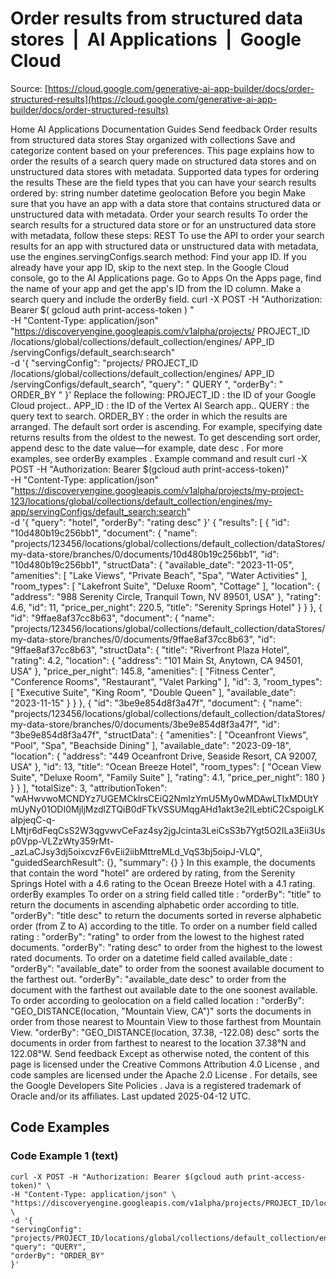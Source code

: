 # Order results from structured data stores  |  AI Applications  |  Google Cloud

Source: [https://cloud.google.com/generative-ai-app-builder/docs/order-structured-results](https://cloud.google.com/generative-ai-app-builder/docs/order-structured-results)

Home
AI Applications
Documentation
Guides
Send feedback
Order results from structured data stores
Stay organized with collections
Save and categorize content based on your preferences.
This page explains how to order the results of a search query made on structured
data stores and on unstructured data stores with metadata.
Supported data types for ordering the results
These are the field types that you can have your search results ordered by:
string
number
datetime
geolocation
Before you begin
Make sure that you have an app with a data store that contains structured data
or unstructured data with metadata.
Order your search results
To order the search results for a structured data store or for an unstructured
data store with metadata, follow these steps:
REST
To use the API to order your search results for an app with structured data or
unstructured data with metadata,
use the
engines.servingConfigs.search
method:
Find your app ID. If you already have your app ID, skip to the next step.
In the Google Cloud console, go to the
AI Applications
page.
Go to Apps
On the
Apps
page, find the name of your app and get the app's ID from
the
ID
column.
Make a search query and include the
orderBy
field.
curl
-X
POST
-H
"Authorization: Bearer
$(
gcloud
auth
print-access-token
)
"
\
-H
"Content-Type: application/json"
\
"https://discoveryengine.googleapis.com/v1alpha/projects/
PROJECT_ID
/locations/global/collections/default_collection/engines/
APP_ID
/servingConfigs/default_search:search"
\
-d
'{
"servingConfig": "projects/
PROJECT_ID
/locations/global/collections/default_collection/engines/
APP_ID
/servingConfigs/default_search",
"query": "
QUERY
",
"orderBy": "
ORDER_BY
"
}'
Replace the following:
PROJECT_ID
: the ID of your Google Cloud project..
APP_ID
: the ID of the Vertex AI Search app..
QUERY
: the query text to search.
ORDER_BY
: the order in which the results are arranged. The
default sort order is ascending. For example, specifying
date
returns results from the oldest to the newest. To get descending sort
order, append
desc
to the
date
value—for example,
date desc
. For more examples, see
orderBy
examples
.
Example command and result
curl -X POST -H "Authorization: Bearer $(gcloud auth print-access-token)" \
-H "Content-Type: application/json" \
"https://discoveryengine.googleapis.com/v1alpha/projects/my-project-123/locations/global/collections/default_collection/engines/my-app/servingConfigs/default_search:search" \
-d '{
"query": "hotel",
"orderBy": "rating desc"
}'
{
"results": [
{
"id": "10d480b19c256bb1",
"document": {
"name": "projects/123456/locations/global/collections/default_collection/dataStores/my-data-store/branches/0/documents/10d480b19c256bb1",
"id": "10d480b19c256bb1",
"structData": {
"available_date": "2023-11-05",
"amenities": [
"Lake Views",
"Private Beach",
"Spa",
"Water Activities"
],
"room_types": [
"Lakefront Suite",
"Deluxe Room",
"Cottage"
],
"location": {
"address": "988 Serenity Circle, Tranquil Town, NV 89501, USA"
},
"rating": 4.6,
"id": 11,
"price_per_night": 220.5,
"title": "Serenity Springs Hotel"
}
}
},
{
"id": "9ffae8af37cc8b63",
"document": {
"name": "projects/123456/locations/global/collections/default_collection/dataStores/my-data-store/branches/0/documents/9ffae8af37cc8b63",
"id": "9ffae8af37cc8b63",
"structData": {
"title": "Riverfront Plaza Hotel",
"rating": 4.2,
"location": {
"address": "101 Main St, Anytown, CA 94501, USA"
},
"price_per_night": 145.8,
"amenities": [
"Fitness Center",
"Conference Rooms",
"Restaurant",
"Valet Parking"
],
"id": 3,
"room_types": [
"Executive Suite",
"King Room",
"Double Queen"
],
"available_date": "2023-11-15"
}
}
},
{
"id": "3be9e854d8f3a47f",
"document": {
"name": "projects/123456/locations/global/collections/default_collection/dataStores/my-data-store/branches/0/documents/3be9e854d8f3a47f",
"id": "3be9e854d8f3a47f",
"structData": {
"amenities": [
"Oceanfront Views",
"Pool",
"Spa",
"Beachside Dining"
],
"available_date": "2023-09-18",
"location": {
"address": "449 Oceanfront Drive, Seaside Resort, CA 92007, USA"
},
"id": 13,
"title": "Ocean Breeze Hotel",
"room_types": [
"Ocean View Suite",
"Deluxe Room",
"Family Suite"
],
"rating": 4.1,
"price_per_night": 180
}
}
}
],
"totalSize": 3,
"attributionToken": "wAHwvwoMCNDYz7UGEMCklrsCEiQ2NmIzYmU5My0wMDAwLTIxMDUtYmUyNy01ODI0MjljMzdlZTQiB0dFTkVSSUMqgAHd1akt3e2ILebtiC2CspoigLKaIpjeqC-q-LMtjr6dFeqCsS2W3qgvwvCeFaz4sy2jgJcinta3LeiCsS3b7Ygt5O2ILa3Eii3Usp0Vpp-VLZzWty359rMt-_azLaCJsy3dj5oixcvzF6vEii2iibMttreMLd_VqS3bj5oipJ-VLQ",
"guidedSearchResult": {},
"summary": {}
}
In this example, the documents that contain the word "hotel" are ordered by
rating, from the Serenity Springs Hotel with a 4.6 rating to the Ocean Breeze
Hotel with a 4.1 rating.
orderBy
examples
To order on a string field called
title
:
"orderBy": "title"
to return the documents in ascending alphabetic order
according to title.
"orderBy": "title desc"
to return the documents sorted in reverse
alphabetic order (from Z to A) according to the title.
To order on a number field called
rating
:
"orderBy": "rating"
to order from the lowest to the highest rated
documents.
"orderBy": "rating desc"
to order from the highest to the lowest rated
documents.
To order on a datetime field called
available_date
:
"orderBy": "available_date"
to order from the soonest available document
to the farthest out.
"orderBy": "available_date desc"
to order from the document with the
farthest out available date to the one soonest available.
To order according to geolocation on a field called
location
:
"orderBy": "GEO_DISTANCE(location, \"Mountain View, CA\")"
sorts the
documents in order from those nearest to Mountain View to
those farthest from Mountain View.
"orderBy": "GEO_DISTANCE(location, 37.38, -122.08) desc"
sorts the
documents in order from farthest to nearest to the location 37.38°N and
122.08°W.
Send feedback
Except as otherwise noted, the content of this page is licensed under the
Creative Commons Attribution 4.0 License
, and code samples are licensed under the
Apache 2.0 License
. For details, see the
Google Developers Site Policies
. Java is a registered trademark of Oracle and/or its affiliates.
Last updated 2025-04-12 UTC.

## Code Examples

### Code Example 1 (text)

```text
curl -X POST -H "Authorization: Bearer $(gcloud auth print-access-token)" \
-H "Content-Type: application/json" \
"https://discoveryengine.googleapis.com/v1alpha/projects/PROJECT_ID/locations/global/collections/default_collection/engines/APP_ID/servingConfigs/default_search:search" \
-d '{
"servingConfig": "projects/PROJECT_ID/locations/global/collections/default_collection/engines/APP_ID/servingConfigs/default_search",
"query": "QUERY",
"orderBy": "ORDER_BY"
}'

```

